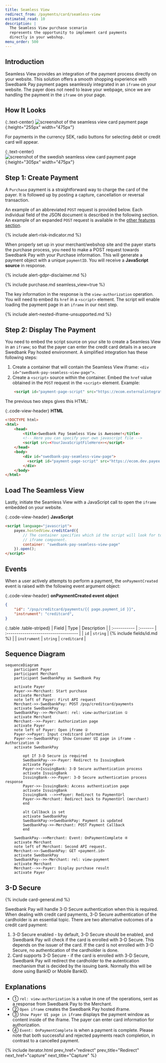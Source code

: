 ```yaml
---
title: Seamless View
redirect_from: /payments/card/seamless-view
estimated_read: 10
description: |
  The Seamless View purchase scenario
  represents the opportunity to implement card payments
  directly in your webshop.
menu_order: 500
---
```


## Introduction

Seamless View provides an integration of the payment process directly on your
website. This solution offers a smooth shopping experience with Swedbank Pay
payment pages seamlessly integrated in an `iframe` on your website. The payer
does not need to leave your webpage, since we are handling the payment in the
`iframe` on your page.

## How It Looks

{:.text-center}
![screenshot of the seamless view card payment page][seamless-view-card]{:height="255px" width="475px"}

For payments in the currency SEK, radio buttons for selecting debit or credit
card will appear.

{:.text-center}
![screenshot of the swedish seamless view card payment page][swedish-seamless-view-card]{:height="305px" width="475px"}

## Step 1: Create Payment

A `Purchase` payment is a straightforward way to charge the card of the payer.
It is followed up by posting a capture, cancellation or reversal transaction.

An example of an abbreviated `POST` request is provided below. Each individual
field of the JSON document is described in the following section. An example of
an expanded `POST` request is available in the
[other features section][purchase].

{% include alert-risk-indicator.md %}

When properly set up in your merchant/webshop site and the payer starts the
purchase process, you need to make a POST request towards Swedbank Pay with your
Purchase information. This will generate a payment object with a unique
`paymentID`. You will receive a **JavaScript source** in response.

{% include alert-gdpr-disclaimer.md %}

{% include purchase.md seamless_view=true %}

The key information in the response is the `view-authorization` operation. You
will need to embed its `href` in a `<script>` element. The script will enable
loading the payment page in an `iframe` in our next step.

{% include alert-nested-iframe-unsupported.md %}

## Step 2: Display The Payment

You need to embed the script source on your site to create a Seamless View in an
`iframe`; so that the payer can enter the credit card details in a secure Swedbank Pay
hosted environment. A simplified integration has these following steps:

1.  Create a container that will contain the Seamless View iframe: `<div
   id="swedbank-pay-seamless-view-page">`.
2.  Create a `<script>` source within the container. Embed the `href` value
   obtained in the `POST` request in the `<script>` element. Example:

```html
    <script id="payment-page-script" src="https://ecom.externalintegration.payex.com/creditcard/core/ scripts/client/px.creditcard.client.js"></script>
```

The previous two steps gives this HTML:

{:.code-view-header}
**HTML**

```html
<!DOCTYPE html>
<html>
    <head>
        <title>Swedbank Pay Seamless View is Awesome!</title>
        <!-- Here you can specify your own javascript file -->
        <script src=<YourJavaScriptFileHere>></script>
    </head>
    <body>
        <div id="swedbank-pay-seamless-view-page">
          <script id="payment-page-script" src="https://ecom.dev.payex.com/creditcard/core/scripts/client/px.creditcard.client.js"></script>
        </div>
    </body>
</html>
```

## Load The Seamless View

Lastly, initiate the Seamless View with a JavaScript call to open the `iframe`
embedded on your website.

{:.code-view-header}
**JavaScript**

```html
<script language="javascript">
    payex.hostedView.creditCard({
        // The container specifies which id the script will look for to host the
        // iframe component.
        container: "swedbank-pay-seamless-view-page"
    }).open();
</script>
```

## Events

When a user actively attempts to perform a payment, the `onPaymentCreated` event
is raised with the following event argument object:

{:.code-view-header}
**onPaymentCreated event object**

```json
{
    "id": "/psp/creditcard/payments/{{ page.payment_id }}",
    "instrument": "creditcard",
}
```

{:.table .table-striped}
| Field        | Type     | Description                           |
| :----------- | :------- | :------------------------------------ |
| `id`         | `string` | {% include fields/id.md %} |
| `instrument` | `string` | `creditcard`                          |

## Sequence Diagram

```mermaid
sequenceDiagram
    participant Payer
    participant Merchant
    participant SwedbankPay as Swedbank Pay

    activate Payer
    Payer->>-Merchant: Start purchase
    activate Merchant
    note left of Payer: First API request
    Merchant->>-SwedbankPay: POST /psp/creditcard/payments
    activate SwedbankPay
    SwedbankPay-->>-Merchant: rel: view-authorization ①
    activate Merchant
    Merchant-->>-Payer: Authorization page
    activate Payer
    note left of Payer: Open iframe ②
    Payer->>Payer: Input creditcard information
    Payer->>-SwedbankPay: Show Consumer UI page in iframe - Authorization ③
    activate SwedbankPay

        opt If 3-D Secure is required
        SwedbankPay-->>-Payer: Redirect to IssuingBank
        activate Payer
        Payer->>IssuingBank: 3-D Secure authentication process
        activate IssuingBank
        IssuingBank-->>-Payer: 3-D Secure authentication process response
        Payer->>-IssuingBank: Access authentication page
        activate IssuingBank
        IssuingBank -->>+Payer: Redirect to PaymentUrl
        Payer->>-Merchant: Redirect back to PaymentUrl (merchant)
        end

        alt Callback is set
        activate SwedbankPay
        SwedbankPay->>SwedbankPay: Payment is updated
        SwedbankPay->>-Merchant: POST Payment Callback
        end

    SwedbankPay-->>Merchant: Event: OnPaymentComplete ④
    activate Merchant
    note left of Merchant: Second API request.
    Merchant->>-SwedbankPay: GET <payment.id>
    activate SwedbankPay
    SwedbankPay-->>-Merchant: rel: view-payment
    activate Merchant
    Merchant-->>-Payer: Display purchase result
    activate Payer
```

## 3-D Secure

{% include card-general.md %}

Swedbank Pay will handle 3-D Secure authentication when this is required.
When dealing with credit card payments, 3-D Secure authentication of the
cardholder is an essential topic. There are two alternative outcomes of a credit
card payment:

1.  3-D Secure enabled - by default, 3-D Secure should be enabled, and Swedbank
   Pay will check if the card is enrolled with 3-D Secure. This depends on the
   issuer of the card. If the card is not enrolled with 3-D Secure, no
   authentication of the cardholder is done.
2.  Card supports 3-D Secure - if the card is enrolled with 3-D Secure, Swedbank
   Pay will redirect the cardholder to the autentication mechanism that is
   decided by the issuing bank. Normally this will be done using BankID or
   Mobile BankID.

## Explanations

*   ① `rel: view-authorization` is a value in one of the operations, sent as a
  response from Swedbank Pay to the Merchant.
*   ② `Open iframe` creates the Swedbank Pay hosted iframe.
*   ③ `Show Payer UI page in iframe` displays the payment window as content
  inside of the iframe. The payer can enter card information for
  authorization.
*   ④ `Event: OnPaymentComplete` is when a payment is complete. Please note
  that both successful and rejected payments reach completion, in contrast to a
  cancelled payment.

{% include iterator.html prev_href="redirect" prev_title="Redirect"
next_href="capture" next_title="Capture" %}

[purchase]: /payment-instruments/card/features/core/purchase
[seamless-view-card]: /assets/img/payments/seamless-view-card.png
[swedish-seamless-view-card]: /assets/img/payments/swedish-seamless-view-card.png
